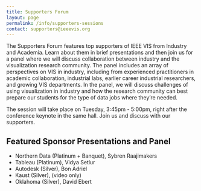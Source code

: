 ```yaml
---
title: Supporters Forum
layout: page
permalink: /info/supporters-sessions
contact: supporters@ieeevis.org
---
```


The Supporters Forum features top supporters of IEEE VIS from Industry and Academia. Learn about them in brief presentations and then join us for a panel where we will discuss collaboration between industry and the visualization research community. The panel includes an array of perspectives on VIS in industry, including from experienced practitioners in academic collaboration, industrial labs, earlier career industrial researchers, and growing VIS departments. In the panel, we will discuss challenges of using visualization in industry and how the research community can best prepare our students for the type of data jobs where they’re needed. 

The session will take place on Tuesday, 3:45pm - 5:00pm, right after the conference keynote in the same hall. Join us and discuss with our supporters.

## Featured Sponsor Presentations and Panel
* Northern Data (Platinum + Banquet), Sybren Raajimakers
* Tableau (Platinum), Vidya Setlur
* Autodesk (Silver), Bon Adriel
* Kaust (Silver), (video only)
* Oklahoma (Silver), David Ebert
